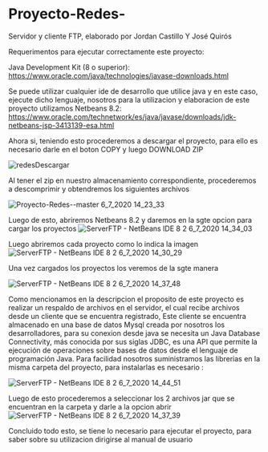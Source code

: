 # Proyecto-Redes-
Servidor y cliente FTP, elaborado por Jordan Castillo Y José Quirós

Requerimentos para ejecutar correctamente este proyecto:

Java Development Kit (8 o superior):
     https://www.oracle.com/java/technologies/javase-downloads.html

Se puede utilizar cualquier ide de desarrollo que utilice java y en este caso, ejecute dicho lenguaje, nosotros para la utilizacion y elaboracion de este proyecto utilizamos
Netbeans 8.2: https://www.oracle.com/technetwork/es/java/javase/downloads/jdk-netbeans-jsp-3413139-esa.html

Ahora si, teniendo esto procederemos a descargar el proyecto, para ello es necesario darle en el boton COPY y luego DOWNLOAD ZIP 

![redesDescargar](https://user-images.githubusercontent.com/37676810/86637938-a6566900-bf93-11ea-88f4-650b766906b6.png)

Al tener el zip en nuestro almacenamiento correspondiente, procederemos a descomprimir y obtendremos los siguientes archivos

![Proyecto-Redes--master 6_7_2020 14_23_33](https://user-images.githubusercontent.com/37676810/86638340-5af08a80-bf94-11ea-950f-c7c2a62bf4ef.png)

Luego de esto, abriremos Netbeans 8.2 y daremos en la sgte opcion para cargar los proyectos
![ServerFTP - NetBeans IDE 8 2 6_7_2020 14_34_03](https://user-images.githubusercontent.com/37676810/86639296-ea4a6d80-bf95-11ea-9034-3e8ad390749e.png)

Luego abriremos cada proyecto como lo indica la imagen
![ServerFTP - NetBeans IDE 8 2 6_7_2020 14_30_29](https://user-images.githubusercontent.com/37676810/86639322-f5050280-bf95-11ea-9370-1b66480a9ac5.png)

Una vez cargados los proyectos los veremos de la sgte manera

![ServerFTP - NetBeans IDE 8 2 6_7_2020 14_37_48](https://user-images.githubusercontent.com/37676810/86639603-65ac1f00-bf96-11ea-88b7-f0a0867b5c28.png)

Como mencionamos en la descripcion el proposito de este proyecto es realizar un respaldo de archivos en el servidor, el cual recibe archivos desde un cliente que se encuentra registrado, Este cliente se encuentra almacenado en una base de datos Mysql creada por nosotros los desarrolladores, para su conexion desde java se necesita un Java Database Connectivity, más conocida por sus siglas JDBC, es una API que permite la ejecución de operaciones sobre bases de datos desde el lenguaje de programación Java.
Para facilidad nosotros suministramos las librerias en la misma carpeta del proyecto, para instalarlas es necesario :

![ServerFTP - NetBeans IDE 8 2 6_7_2020 14_44_51](https://user-images.githubusercontent.com/37676810/86640182-4cf03900-bf97-11ea-8dbb-65ada9c621f8.png)

Luego de esto procederemos a seleccionar los 2 archivos jar que se encuentran en la carpeta y darle a la opcion abrir
![ServerFTP - NetBeans IDE 8 2 6_7_2020 14_37_39](https://user-images.githubusercontent.com/37676810/86640237-5d081880-bf97-11ea-8350-f00faf085903.png)

Concluido todo esto, se tiene lo necesario para ejecutar el proyecto, para saber sobre su utilizacion dirigirse al manual de usuario


